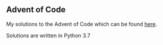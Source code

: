 ## Advent of Code

My solutions to the Advent of Code which can be found [here](https://adventofcode.com/).

Solutions are written in Python 3.7